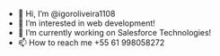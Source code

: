 - 👋 Hi, I’m @igoroliveira1108
- 👀 I’m interested in web development!
- 🌱 I’m currently working on Salesforce Technologies!
- 📫 How to reach me +55 61 998058272

<!---
igoroliveira1108/igoroliveira1108 is a ✨ special ✨ repository because its `README.md` (this file) appears on your GitHub profile.
You can click the Preview link to take a look at your changes.
--->
